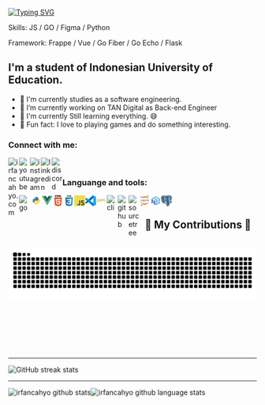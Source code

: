 
[![Typing SVG](https://readme-typing-svg.herokuapp.com?font=Fira+Code&size=25&duration=4000&pause=1000&color=FFFFFF&width=435&lines=Hi+there!!;I'm+Irfan.+%F0%9F%91%8B+%F0%9F%91%8B)](https://git.io/typing-svg)


<!-- ![](https://i.ibb.co/Swrnt2R/Header-Github.png) -->


Skills: JS / GO / Figma / Python

Framework: Frappe / Vue / Go Fiber / Go Echo / Flask

## I'm a student of Indonesian University of Education.
- 🏫  I'm currently studies as a software engineering.
- 🔭  I’m currently working on TAN Digital as Back-end Engineer
- 🧩  I'm currently Still learning everything. 😅
- 🎯  Fun fact: I love to playing games and do something interesting. 

### Connect with me:
[<img align="left" alt="irfancahyo.com" width="22px" src="https://cdn-icons-png.flaticon.com/128/3059/3059997.png" />][website]
[<img align="left" alt="youtube" width="22px" src="https://cdn-icons-png.flaticon.com/128/187/187209.png" />][youtube]
[<img align="left" alt="instagram" width="22px"  src="https://cdn-icons-png.flaticon.com/128/3670/3670125.png"/>][instagram]
[<img align="left" alt="linkedin" width="22px" src="https://cdn-icons-png.flaticon.com/128/2626/2626273.png" />][linkedin]
[<img align="left" alt="discord" width="22px" src="https://cdn-icons-png.flaticon.com/128/3670/3670157.png" />][discord]

<br />

### Languange and tools:
[<img align="left" alt="go" width="24px" src="https://upload.wikimedia.org/wikipedia/commons/thumb/0/05/Go_Logo_Blue.svg/1200px-Go_Logo_Blue.svg.png" />][go]
[<img align="left" alt="Python" width="22px" src="https://github.com/github/explore/blob/main/topics/python/python.png" />][python]
[<img align="left" alt="vue" width="22px" src="https://github.com/github/explore/blob/main/topics/vue/vue.png" />][vue]
[<img align="left" alt="html" width="22px" src="https://github.com/github/explore/blob/main/topics/html/html.png" />][html]
[<img align="left" alt="css" width="22px" src="https://github.com/github/explore/blob/main/topics/css/css.png" />][css]
[<img align="left" alt="js" width="22px" src="https://github.com/github/explore/blob/main/topics/javascript/javascript.png" />][js]

[<img align="left" alt="vscode" width="22px" src="https://github.com/github/explore/blob/main/topics/visual-studio-code/visual-studio-code.png" />][vscode]
[<img align="left" alt="babel" width="22px" src="https://github.com/github/explore/blob/main/topics/babel/babel.png" />][babel]
[<img align="left" alt="cli" width="22px" src="https://cdn-icons-png.flaticon.com/128/1485/1485243.png" />][cli]
[<img align="left" alt="github" width="22px" src="https://cdn-icons-png.flaticon.com/128/270/270798.png" />][github]
[<img align="left" alt="sourcetree" width="22px" src="https://s3.amazonaws.com/s3.roaringapps.com/assets/icons/1561277508424-Source%20Tree.png" />][sourcetree]
[<img align="left" alt="Jupyter-Notebook" width="22px" src="https://github.com/github/explore/blob/main/topics/jupyter-notebook/jupyter-notebook.png" />][jupyter-notebook]
[<img align="left" alt="Numpy" width="22px" src="https://github.com/github/explore/blob/main/topics/numpy/numpy.png" />][numpy]
[<img align="left" alt="Postgresql" width="22px" src="https://github.com/github/explore/blob/main/topics/postgresql/postgresql.png" />][postgresql]
<br />


<div align="center">
  <h2>🐍 My Contributions 🐍</h2>
  <br>
  <img alt="snake eating my contributions" src="https://raw.githubusercontent.com/cahyoariawan21/cahyoariawan21/output/github-contribution-grid-snake.svg" />
  
  <br/><br/><br/>
</div>


<!-- [<img align="left" alt="name" width="22px" src="" />][website] -->

<br />

---

![GitHub streak stats](https://github-readme-streak-stats.herokuapp.com/?user=cahyoariawan21)  

---

<img align="left" alt="irfancahyo github stats" src="https://github-readme-stats.vercel.app/api?username=cahyoariawan21&show_icons=true&theme=dracula" />
<img align="left" alt="irfancahyo github language stats" src="https://github-readme-stats.vercel.app/api/top-langs/?username=cahyoariawan21&langs_count=8&show_icons=true&theme=dracula" />

<br />
<br />

[website]: https://irfancahyo.com/
[youtube]: https://www.youtube.com/channel/UCUuSTYLONWcytwbUfNhBjeg
[instagram]: https://www.instagram.com/irfancahyoo/
[linkedin]: https://www.linkedin.com/in/irfan-ariawan-942858196/
[discord]: https://discordapp.com/users/625168519155286026

[vscode]:https://code.visualstudio.com/
[vue]: https://vuejs.org/
[go]: https://go.dev/
[babel]: https://babeljs.io/
[html]: https://www.w3schools.com/html/
[css]:https://www.w3schools.com/css/
[js]:https://www.w3schools.com/js/
[github]: https://github.com/irfancahyo
[cli]: https://www.w3schools.com/whatis/whatis_cli.asp
[sourcetree]: https://www.sourcetreeapp.com/

[python]:https://www.python.org/
[jupyter-notebook]:https://jupyter.org/
[numpy]:https://numpy.org/
[postgresql]:https://www.postgresql.org/
